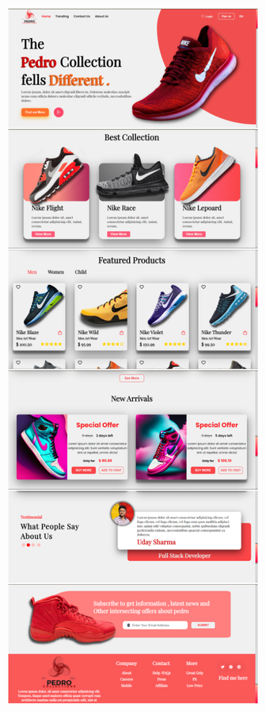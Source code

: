 ![](./DemoImages/Screenshot%202024-03-01%20215109.png)
![](./DemoImages/Screenshot%202024-03-01%20215127.png)
![](./DemoImages/Screenshot%202024-03-01%20215150.png)
![](./DemoImages/Screenshot%202024-03-01%20215211.png)
![](./DemoImages/Screenshot%202024-03-01%20215226.png)
![](./DemoImages/Screenshot%202024-03-01%20215241.png)